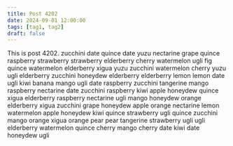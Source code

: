 ```yaml
---
title: Post 4202
date: 2024-09-01 12:00:00
tags: [tag1, tag2]
draft: false
---
```

This is post 4202.
zucchini
date
quince
date
yuzu
nectarine
grape
quince
raspberry
strawberry
strawberry
elderberry
cherry
watermelon
ugli
fig
quince
watermelon
elderberry
xigua
yuzu
zucchini
watermelon
cherry
yuzu
ugli
elderberry
zucchini
honeydew
elderberry
elderberry
lemon
lemon
date
ugli
kiwi
banana
mango
ugli
date
raspberry
zucchini
tangerine
mango
raspberry
nectarine
date
zucchini
raspberry
kiwi
apple
honeydew
quince
xigua
elderberry
raspberry
nectarine
ugli
mango
honeydew
orange
elderberry
xigua
zucchini
grape
honeydew
apple
orange
nectarine
lemon
watermelon
apple
honeydew
kiwi
quince
strawberry
ugli
quince
zucchini
mango
orange
xigua
orange
pear
pear
tangerine
strawberry
ugli
ugli
elderberry
watermelon
quince
cherry
mango
cherry
date
kiwi
date
honeydew
ugli
